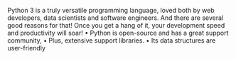 Python 3 is a truly versatile programming language, loved
both by web developers, data scientists and software
engineers. And there are several good reasons for that!
Once you get a hang of it, your development speed and productivity will soar!
• Python is open-source and has a great support community,
• Plus, extensive support libraries.
• Its data structures are user-friendly
